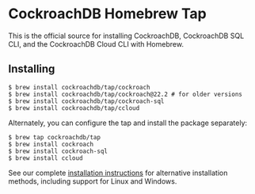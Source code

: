 # CockroachDB Homebrew Tap

This is the official source for installing CockroachDB, CockroachDB SQL CLI, and the CockroachDB Cloud CLI with Homebrew.

## Installing

```shell
$ brew install cockroachdb/tap/cockroach
$ brew install cockroachdb/tap/cockroach@22.2 # for older versions
$ brew install cockroachdb/tap/cockroach-sql
$ brew install cockroachdb/tap/ccloud
```

Alternately, you can configure the tap and install the package separately:

``` shell
$ brew tap cockroachdb/tap
$ brew install cockroach
$ brew install cockroach-sql
$ brew install ccloud
```

See our complete [installation instructions] for alternative installation
methods, including support for Linux and Windows.

[CockroachDB]: https://cockroachlabs.com
[Homebrew]: https://brew.sh
[installation instructions]: https://www.cockroachlabs.com/docs/install-cockroachdb.html
